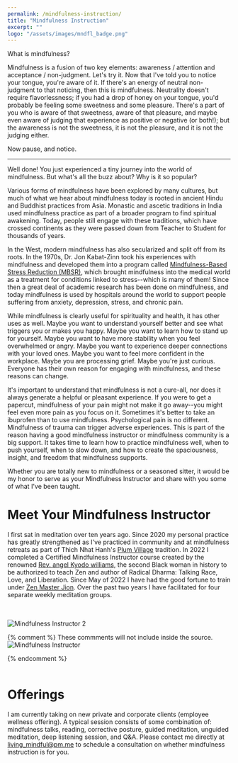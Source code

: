 ```yaml
---
permalink: /mindfulness-instruction/
title: "Mindfulness Instruction"
excerpt: ""
logo: "/assets/images/mndfl_badge.png"
---
```

What is mindfulness?

Mindfulness is a fusion of two key elements: awareness / attention and acceptance / non-judgment. Let's try it. Now that I've told you to notice your tongue, you're aware of it. If there's an energy of neutral non-judgment to that noticing, then this is mindfulness. Neutrality doesn't require flavorlessness; if you had a drop of honey on your tongue, you'd probably be feeling some sweetness and some pleasure. There's a part of you who is aware of that sweetness, aware of that pleasure, and maybe even aware of judging that experience as positive or negative (or both!); but the awareness is not the sweetness, it is not the pleasure, and it is not the judging either.

Now pause, and notice.

---

Well done! You just experienced a tiny journey into the world of mindfulness. But what's all the buzz about? Why is it so popular?

Various forms of mindfulness have been explored by many cultures, but much of what we hear about mindfulness today is rooted in ancient Hindu and Buddhist practices from Asia. Monastic and ascetic traditions in India used mindfulness practice as part of a broader program to find spiritual awakening. Today, people still engage with these traditions, which have crossed continents as they were passed down from Teacher to Student for thousands of years.

In the West, modern mindfulness has also secularized and split off from its roots. In the 1970s, Dr. Jon Kabat-Zinn took his experiences with mindfulness and developed them into a program called [Mindfulness-Based Stress Reduction (MBSR)](https://www.psychologytoday.com/us/blog/crisis-knocks/201003/mindfulness-based-stress-reduction-what-it-is-how-it-helps), which brought mindfulness into the medical world as a treatment for conditions linked to stress--which is many of them! Since then a great deal of academic research has been done on mindfulness, and today mindfulness is used by hospitals around the world to support people suffering from anxiety, depression, stress, and chronic pain.

While mindfulness is clearly useful for spirituality and health, it has other uses as well. Maybe you want to understand yourself better and see what triggers you or makes you happy. Maybe you want to learn how to stand up for yourself. Maybe you want to have more stability when you feel overwhelmed or angry. Maybe you want to experience deeper connections with your loved ones. Maybe you want to feel more confident in the workplace. Maybe you are processing grief. Maybe you're just curious. Everyone has their own reason for engaging with mindfulness, and these reasons can change.

It's important to understand that mindfulness is not a cure-all, nor does it always generate a helpful or pleasant experience. If you were to get a papercut, mindfulness of your pain might not make it go away--you might feel even more pain as you focus on it. Sometimes it's better to take an ibuprofen than to use mindfulness. Psychological pain is no different. Mindfulness of trauma can trigger adverse experiences. This is part of the reason having a good mindfulness instructor or mindfulness community is a big support. It takes time to learn how to practice mindfulness well, when to push yourself, when to slow down, and how to create the spaciousness, insight, and freedom that mindfulness supports.

Whether you are totally new to mindfulness or a seasoned sitter, it would be my honor to serve as your Mindfulness Instructor and share with you some of what I've been taught.

# Meet Your Mindfulness Instructor

I first sat in meditation over ten years ago. Since 2020 my personal practice has greatly strengthened as I've practiced in community and at mindfulness retreats as part of Thich Nhat Hanh's [Plum Village](https://plumvillage.org/#filter=.region-na) tradition. In 2022 I completed a Certified Mindfulness Instructor course created by the renowned [Rev. angel Kyodo williams](https://revangel.com/), the second Black woman in history to be authorized to teach Zen and author of Radical Dharma: Talking Race, Love, and Liberation. Since May of 2022 I have had the good fortune to train under [Zen Master Jion](http://jion-blonstein.com/). Over the past two years I have facilitated for four separate weekly meditation groups.

<br/><br/>
![Mindfulness Instructor 2](/assets/images/mndfl_certificate.png)


{% comment %}
    These commments will not include inside the source.
    ![Mindfulness Instructor](/assets/images/mndfl_badge.png)  


{% endcomment %}
<br/><br/>

# Offerings

I am currently taking on new private and corporate clients (employee wellness offering). A typical session consists of some combination of: mindfulness talks, reading, corrective posture, guided meditation, unguided meditation, deep listening session, and Q&A. Please contact me directly at living_mindful@pm.me to schedule a consultation on whether mindfulness instruction is for you.
